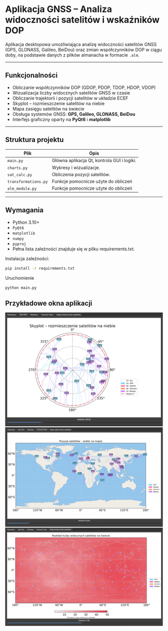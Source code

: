 # Aplikacja GNSS – Analiza widoczności satelitów i wskaźników DOP

Aplikacja desktopowa umożliwiająca analizę widoczności satelitów GNSS (GPS, GLONASS, Galileo, BeiDou) oraz zmian współczynników DOP w ciągu doby, na podstawie danych z plików almanacha w formacie `.alm`.

---

## Funkcjonalności

- Obliczanie współczynników DOP (GDOP, PDOP, TDOP, HDOP, VDOP)
- Wizualizacja liczby widocznych satelitów GNSS w czasie
- Obliczanie trajektorii i pozycji satelitów w układzie ECEF
- Skyplot – rozmieszczenie satelitów na niebie
- Mapa zasięgu satelitów na świecie
- Obsługa systemów GNSS: **GPS, Galileo, GLONASS, BeiDou**
- Interfejs graficzny oparty na **PyQt6** i **matplotlib**

---

## Struktura projektu

| Plik              | Opis |
|----------------------|------|
| `main.py`            | Główna aplikacja Qt, kontrola GUI i logiki. |
| `charts.py`          | Wykresy i wizualizacje. |
| `sat_calc.py`        | Obliczenia pozycji satelitów. |
| `transformations.py` | Funkcje pomocnicze użyte do obliczeń |
| `alm_module.py`      | Funkcje pomocnicze użyte do obliczeń |

---

## Wymagania

- Python 3.10+
- `PyQt6`
- `matplotlib`
- `numpy`
- `pyproj`
- Pełna lista zależności znajduje się w pliku requirements.txt.

Instalacja zależności:

```bash
pip install -r requirements.txt

```

Uruchomienie

```bash
python main.py
```

## Przykładowe okna aplikacji

![Skyplot](images/skyplot.png)
![Groundtrack](images/groundtrack.png)
![Visibility](images/visibility.png)
